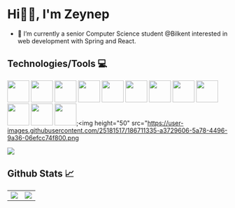 <h1 align="left">Hi✋🏻, I'm Zeynep </h1>

- 🔭 I’m currently a senior Computer Science student @Bilkent interested in web development with Spring and React.

<!--  
<p align="center">
  <img src="https://github.com/zeynepoztunc/zeynepoztunc/assets/85746781/b403f0b3-617a-4951-9d8e-13a525adac3a" alt="Image" style="width: 100%; max-width: 100%;">
</p>
-->

## Technologies/Tools 💻
  <img height="50" src="https://user-images.githubusercontent.com/25181517/117447155-6a868a00-af3d-11eb-9cfe-245df15c9f3f.png">&nbsp;<img height="50" src="https://user-images.githubusercontent.com/25181517/183897015-94a058a6-b86e-4e42-a37f-bf92061753e5.png">&nbsp;<img height="50" src="https://user-images.githubusercontent.com/25181517/117208740-bfb78400-adf5-11eb-97bb-09072b6bedfc.png">&nbsp;<img height="50" src="https://user-images.githubusercontent.com/25181517/183891303-41f257f8-6b3d-487c-aa56-c497b880d0fb.png">&nbsp;<img height="50" src="https://user-images.githubusercontent.com/25181517/117207493-49665200-adf4-11eb-808e-a9c0fcc2a0a0.png">&nbsp;<img height="50" src="https://user-images.githubusercontent.com/25181517/117207242-07d5a700-adf4-11eb-975e-be04e62b984b.png">&nbsp;<img height="50" src="https://user-images.githubusercontent.com/25181517/192109061-e138ca71-337c-4019-8d42-4792fdaa7128.png">&nbsp;<img height="50" src="https://user-images.githubusercontent.com/25181517/192106073-90fffafe-3562-4ff9-a37e-c77a2da0ff58.png">&nbsp;<img height="50" src="https://user-images.githubusercontent.com/25181517/192108890-200809d1-439c-4e23-90d3-b090cf9a4eea.png">&nbsp;<img height="50" src="https://user-images.githubusercontent.com/25181517/183912952-83784e94-629d-4c34-a961-ae2ae795b662.png">&nbsp;<img height="50" src="https://user-images.githubusercontent.com/25181517/192107858-fe19f043-c502-4009-8c47-476fc89718ad.png">&nbsp;<img height="50" src="https://user-images.githubusercontent.com/25181517/189715289-df3ee512-6eca-463f-a0f4-c10d94a06b2f.png">;<img height="50" src="https://user-images.githubusercontent.com/25181517/186711335-a3729606-5a78-4496-9a36-06efcc74f800.png

![](https://komarev.com/ghpvc/?username=zeynepoztunc)

## Github Stats 📈

<table>
  <tr>
    <td> <img class="img" src="https://github-readme-stats.vercel.app/api?username=zeynepoztunc&theme=omni&rank_icon=github"/>   </td>
    <td> <img class="img" src="https://github-readme-stats.vercel.app/api/top-langs/?username=zeynepoztunc&theme=omni&layout=donut"/>   </td>
  </tr>
</table


<!-- 
**zeynepoztunc/zeynepoztunc** is a ✨ _special_ ✨ repository because its `README.md` (this file) appears on your GitHub profile.
![Your Repository's Stats](https://github-readme-stats.vercel.app/api?username=zeynepoztunc&show_icons=true&theme=omni)

- 🌱 I’m currently learning ...
- 👯 I’m looking to collaborate on ...
- 🤔 I’m looking for help with ...
- 💬 Ask me about ...
- 📫 How to reach me: ...
- 😄 Pronouns: ...
- ⚡ Fun fact: ...
-->

